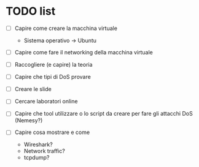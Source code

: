 # TODO list

- [ ] Capire come creare la macchina virtuale
  * Sistema operativo -> Ubuntu
- [ ] Capire come fare il networking della macchina virtuale

- [ ] Raccogliere (e capire) la teoria
- [ ] Capire che tipi di DoS provare
- [ ] Creare le slide

- [ ] Cercare laboratori online
- [ ] Capire che tool utilizzare o lo script da creare per fare gli attacchi DoS (Nemesy?)
- [ ] Capire cosa mostrare e come
  * Wireshark?
  * Network traffic?
  * tcpdump?
  
